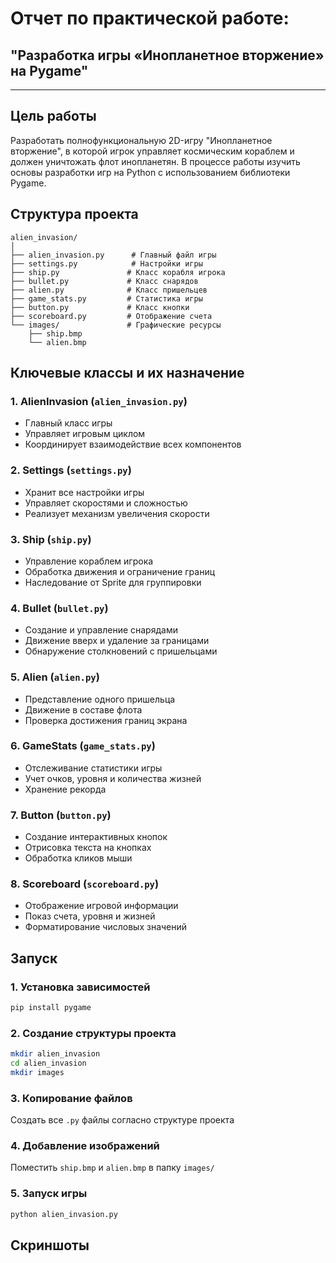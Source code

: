 # Отчет по практической работе: 
## "Разработка игры «Инопланетное вторжение» на Pygame"

---

##  Цель работы

Разработать полнофункциональную 2D-игру "Инопланетное вторжение", в которой игрок управляет космическим кораблем и должен уничтожать флот инопланетян. В процессе работы изучить основы разработки игр на Python с использованием библиотеки Pygame.

##  Структура проекта

```
alien_invasion/
│
├── alien_invasion.py      # Главный файл игры
├── settings.py            # Настройки игры
├── ship.py               # Класс корабля игрока
├── bullet.py             # Класс снарядов
├── alien.py              # Класс пришельцев
├── game_stats.py         # Статистика игры
├── button.py             # Класс кнопки
├── scoreboard.py         # Отображение счета
└── images/               # Графические ресурсы
    ├── ship.bmp
    └── alien.bmp
```

##  Ключевые классы и их назначение

### 1. **AlienInvasion** (`alien_invasion.py`)
- Главный класс игры
- Управляет игровым циклом
- Координирует взаимодействие всех компонентов

### 2. **Settings** (`settings.py`)
- Хранит все настройки игры
- Управляет скоростями и сложностью
- Реализует механизм увеличения скорости

### 3. **Ship** (`ship.py`)
- Управление кораблем игрока
- Обработка движения и ограничение границ
- Наследование от Sprite для группировки

### 4. **Bullet** (`bullet.py`)
- Создание и управление снарядами
- Движение вверх и удаление за границами
- Обнаружение столкновений с пришельцами

### 5. **Alien** (`alien.py`)
- Представление одного пришельца
- Движение в составе флота
- Проверка достижения границ экрана

### 6. **GameStats** (`game_stats.py`)
- Отслеживание статистики игры
- Учет очков, уровня и количества жизней
- Хранение рекорда

### 7. **Button** (`button.py`)
- Создание интерактивных кнопок
- Отрисовка текста на кнопках
- Обработка кликов мыши

### 8. **Scoreboard** (`scoreboard.py`)
- Отображение игровой информации
- Показ счета, уровня и жизней
- Форматирование числовых значений

## Запуск

### 1. Установка зависимостей
```bash
pip install pygame
```

### 2. Создание структуры проекта
```bash
mkdir alien_invasion
cd alien_invasion
mkdir images
```

### 3. Копирование файлов
Создать все `.py` файлы согласно структуре проекта

### 4. Добавление изображений
Поместить `ship.bmp` и `alien.bmp` в папку `images/`

### 5. Запуск игры
```bash
python alien_invasion.py
```

## Скриншоты
